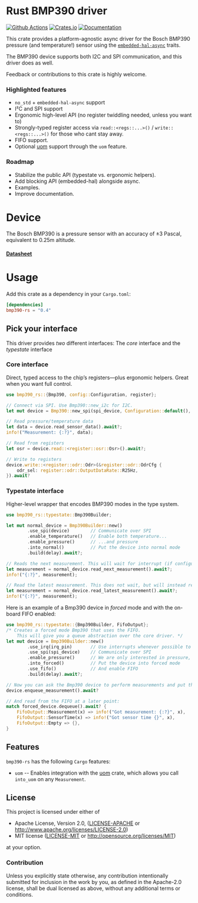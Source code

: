 # Rust BMP390 driver
[![Github Actions](https://img.shields.io/github/actions/workflow/status/EmilNorden/bmp390-rs/rust.yml?branch=main)](https://github.com/EmilNorden/bmp390-rs/actions)
[![Crates.io](https://img.shields.io/crates/l/bmp390-rs.svg)](https://crates.io/crates/bmp390-rs)
[![Documentation](https://img.shields.io/badge/documentation-docs.rs-blue.svg)](https://docs.rs/bmp390-rs)

This crate provides a platform-agnostic async driver for the Bosch BMP390 pressure (and temperature!) sensor using the [`embedded-hal-async`](https://github.com/rust-embedded/embedded-hal) traits.

The BMP390 device supports both I2C and SPI communication, and this driver does as well.

Feedback or contributions to this crate is highly welcome.

### Highlighted features

- `no_std` + `embedded-hal-async` support
- I²C and SPI support
- Ergonomic high-level API (no register twiddling needed, unless you want to)
- Strongly-typed register access via `read::<regs::...>()` / `write::<regs::...>()` for those who cant stay away.
- FIFO support.
- Optional [uom](https://crates.io/crates/uom) support through the `uom` feature.

### Roadmap
- Stabilize the public API (typestate vs. ergonomic helpers).
- Add blocking API (embedded-hal) alongside async.
- Examples.
- Improve documentation.

# Device
The Bosch BMP390 is a pressure sensor with an accuracy of ±3 Pascal, equivalent to 0.25m altitude.

#### [Datasheet](https://www.bosch-sensortec.com/media/boschsensortec/downloads/datasheets/bst-bmp390-ds002.pdf)

# Usage

Add this crate as a dependency in your `Cargo.toml`:

```toml
[dependencies]
bmp390-rs = "0.4"
```


## Pick your interface
This driver provides *two* different interfaces: The *core* interface and the *typestate* interface
### Core interface
Direct, typed access to the chip’s registers—plus ergonomic helpers. Great when you want full control.

```rust
use bmp390_rs::{Bmp390, config::Configuration, register};

// Connect via SPI. Use Bmp390::new_i2c for I2C.
let mut device = Bmp390::new_spi(spi_device, Configuration::default(), &mut delay).await?

// Read pressure/temperature data
let data = device.read_sensor_data().await?;
info!("Measurement: {:?}", data);

// Read from registers
let osr = device.read::<register::osr::Osr>().await?;

// Write to registers
device.write::<register::odr::Odr>(&register::odr::OdrCfg {
    odr_sel: register::odr::OutputDataRate::R25Hz,
}).await?

```

### Typestate interface
Higher-level wrapper that encodes BMP390 modes in the type system.
```rust
use bmp390_rs::typestate::Bmp390Builder;

let mut normal_device = Bmp390Builder::new()
        .use_spi(device)        // Communicate over SPI
        .enable_temperature()   // Enable both temperature...
        .enable_pressure()      // ...and pressure
        .into_normal()          // Put the device into normal mode
        .build(delay).await?;

// Reads the next measurement. This will wait for interrupt (if configured) or delay for one measurement cycle.
let measurement = normal_device.read_next_measurement().await?;
info!("{:?}", measurement);

// Read the latest measurement. This does not wait, but will instead read whatever is in the Data register right now.
let measurement = normal_device.read_latest_measurement().await?;
info!("{:?}", measurement);

```
Here is an example of a Bmp390 device in *forced* mode and with the on-board FIFO enabled:
```rust
use bmp390_rs::typestate::{Bmp390Builder, FifoOutput};
/* Creates a forced mode Bmp390 that uses the FIFO. 
    This will give you a queue abstraction over the core driver. */
let mut device = Bmp390Builder::new()
        .use_irq(irq_pin)       // Use interrupts whenever possible to synchronize data output
        .use_spi(spi_device)    // Communicate over SPI
        .enable_pressure()      // We are only interested in pressure, so enable that
        .into_forced()          // Put the device into forced mode
        .use_fifo()             // And enable FIFO
        .build(delay).await?;

// Now you can ask the Bmp390 device to perform measurements and put them in the on-board FIFO..
device.enqueue_measurement().await?

// And read from the FIFO at a later point:
match forced_device.dequeue().await? {
    FifoOutput::Measurement(x) => info!("Got measurement: {:?}", x),
    FifoOutput::SensorTime(x) => info!("Got sensor time {}", x),
    FifoOutput::Empty => {},
}
```
## Features
`bmp390-rs` has the following `Cargo` features:
- `uom` -- Enables integration with the [uom](https://crates.io/crates/uom) crate, which allows you call `into_uom` on any `Measurement`.
  


## License

This project is licensed under either of

 * Apache License, Version 2.0, ([LICENSE-APACHE](LICENSE-APACHE) or http://www.apache.org/licenses/LICENSE-2.0)
 * MIT license ([LICENSE-MIT](LICENSE-MIT) or http://opensource.org/licenses/MIT)

at your option.

### Contribution

Unless you explicitly state otherwise, any contribution intentionally
submitted for inclusion in the work by you, as defined in the Apache-2.0
license, shall be dual licensed as above, without any additional terms or
conditions.
